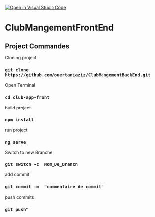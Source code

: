 [![Open in Visual Studio Code](https://classroom.github.com/assets/open-in-vscode-c66648af7eb3fe8bc4f294546bfd86ef473780cde1dea487d3c4ff354943c9ae.svg)](https://classroom.github.com/online_ide?assignment_repo_id=9386486&assignment_repo_type=AssignmentRepo)

# ClubMangementFrontEnd
## Project Commandes

Cloning project 

### `git clone https://github.com/ouertaniaziz/ClubMangementBackEnd.git `
Open Terminal
### `cd club-app-front `
build project
### `npm install `
run project
### `ng serve `



Switch to new Branche
### `git switch -c  Nom_De_Branch `

add commit

### `git commit -m  "commentaire de commit" `

push commits

### `git push" `
